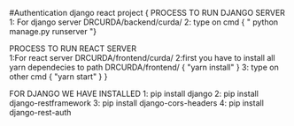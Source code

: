 #Authentication django react project 
{
PROCESS TO RUN DJANGO SERVER
1: For django server DRCURDA/backend/curda/
2: type on cmd { " python manage.py runserver "} 

PROCESS TO RUN REACT SERVER  
1:For react server DRCURDA/frontend/curda/
2:first you have to install all yarn dependecies to path DRCURDA/frontend/ { "yarn install" }
3: type on other cmd { "yarn start" } 
}

FOR DJANGO WE HAVE INSTALLED
1: pip install django
2: pip install django-restframework
3: pip install django-cors-headers
4: pip install django-rest-auth
